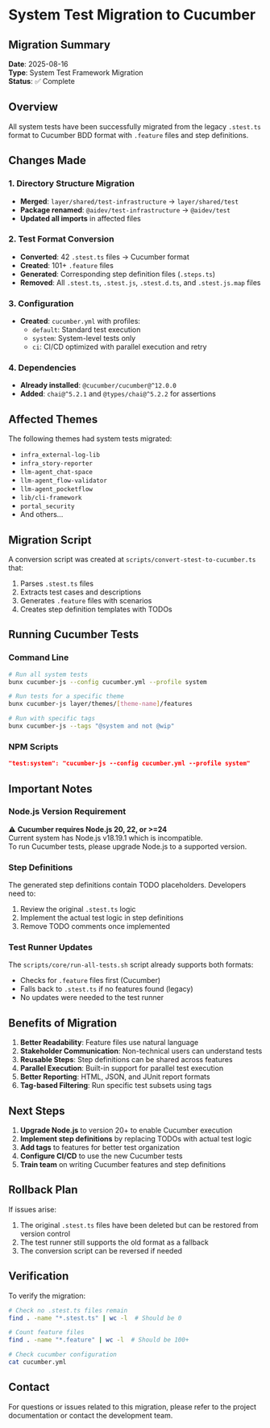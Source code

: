# System Test Migration to Cucumber

## Migration Summary
**Date**: 2025-08-16  
**Type**: System Test Framework Migration  
**Status**: ✅ Complete

## Overview
All system tests have been successfully migrated from the legacy `.stest.ts` format to Cucumber BDD format with `.feature` files and step definitions.

## Changes Made

### 1. Directory Structure Migration
- **Merged**: `layer/shared/test-infrastructure` → `layer/shared/test`
- **Package renamed**: `@aidev/test-infrastructure` → `@aidev/test`
- **Updated all imports** in affected files

### 2. Test Format Conversion
- **Converted**: 42 `.stest.ts` files → Cucumber format
- **Created**: 101+ `.feature` files
- **Generated**: Corresponding step definition files (`.steps.ts`)
- **Removed**: All `.stest.ts`, `.stest.js`, `.stest.d.ts`, and `.stest.js.map` files

### 3. Configuration
- **Created**: `cucumber.yml` with profiles:
  - `default`: Standard test execution
  - `system`: System-level tests only
  - `ci`: CI/CD optimized with parallel execution and retry

### 4. Dependencies
- **Already installed**: `@cucumber/cucumber@^12.0.0`
- **Added**: `chai@^5.2.1` and `@types/chai@^5.2.2` for assertions

## Affected Themes
The following themes had system tests migrated:
- `infra_external-log-lib`
- `infra_story-reporter`
- `llm-agent_chat-space`
- `llm-agent_flow-validator`
- `llm-agent_pocketflow`
- `lib/cli-framework`
- `portal_security`
- And others...

## Migration Script
A conversion script was created at `scripts/convert-stest-to-cucumber.ts` that:
1. Parses `.stest.ts` files
2. Extracts test cases and descriptions
3. Generates `.feature` files with scenarios
4. Creates step definition templates with TODOs

## Running Cucumber Tests

### Command Line
```bash
# Run all system tests
bunx cucumber-js --config cucumber.yml --profile system

# Run tests for a specific theme
bunx cucumber-js layer/themes/[theme-name]/features

# Run with specific tags
bunx cucumber-js --tags "@system and not @wip"
```

### NPM Scripts
```json
"test:system": "cucumber-js --config cucumber.yml --profile system"
```

## Important Notes

### Node.js Version Requirement
⚠️ **Cucumber requires Node.js 20, 22, or >=24**  
Current system has Node.js v18.19.1 which is incompatible.  
To run Cucumber tests, please upgrade Node.js to a supported version.

### Step Definitions
The generated step definitions contain TODO placeholders. Developers need to:
1. Review the original `.stest.ts` logic
2. Implement the actual test logic in step definitions
3. Remove TODO comments once implemented

### Test Runner Updates
The `scripts/core/run-all-tests.sh` script already supports both formats:
- Checks for `.feature` files first (Cucumber)
- Falls back to `.stest.ts` if no features found (legacy)
- No updates were needed to the test runner

## Benefits of Migration

1. **Better Readability**: Feature files use natural language
2. **Stakeholder Communication**: Non-technical users can understand tests
3. **Reusable Steps**: Step definitions can be shared across features
4. **Parallel Execution**: Built-in support for parallel test execution
5. **Better Reporting**: HTML, JSON, and JUnit report formats
6. **Tag-based Filtering**: Run specific test subsets using tags

## Next Steps

1. **Upgrade Node.js** to version 20+ to enable Cucumber execution
2. **Implement step definitions** by replacing TODOs with actual test logic
3. **Add tags** to features for better test organization
4. **Configure CI/CD** to use the new Cucumber tests
5. **Train team** on writing Cucumber features and step definitions

## Rollback Plan
If issues arise:
1. The original `.stest.ts` files have been deleted but can be restored from version control
2. The test runner still supports the old format as a fallback
3. The conversion script can be reversed if needed

## Verification
To verify the migration:
```bash
# Check no .stest.ts files remain
find . -name "*.stest.ts" | wc -l  # Should be 0

# Count feature files
find . -name "*.feature" | wc -l  # Should be 100+

# Check cucumber configuration
cat cucumber.yml
```

## Contact
For questions or issues related to this migration, please refer to the project documentation or contact the development team.